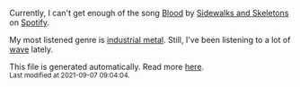 
  Currently, I can't get enough of the song <a href="https://open.spotify.com/track/3COUB16D7209jtIXX13zKS">Blood</a> by <a href="https://open.spotify.com/artist/48nHO1cuTbpx4ELhChsxX1">Sidewalks and Skeletons</a> on <a href="https://open.spotify.com/user/9qz2xtkur2fengfsdcq8dd907?si=kq2SVrUkSNe0z1NJjpt7kg">Spotify</a>.

  My most listened genre is <a href="https://duckduckgo.com/?q=industrial metal music">industrial metal</a>.
  Still, I've been listening to a lot of <a href="https://duckduckgo.com/?q=wave music">wave</a> lately.

  This file is generated automatically. Read more <a href="https://github.com/CodeF0x/CodeF0x/blob/master/IMPORTANT.md">here</a>.
  <br>
  <sub>Last modified at 2021-09-07 09:04:04.</sub>
  